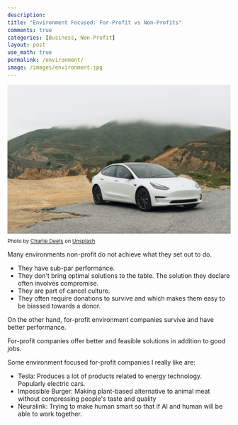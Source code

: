 ```yaml
---
description: 
title: "Environment Focused: For-Profit vs Non-Profits"
comments: true
categories: [Business, Non-Profit]
layout: post
use_math: true
permalink: /environment/
image: /images/environment.jpg
---
```

![](/images/environment.jpg)
<sub>Photo by <a href="https://unsplash.com/@charliedeets?utm_source=unsplash&amp;utm_medium=referral&amp;utm_content=creditCopyText">Charlie Deets</a> on <a href="https://unsplash.com/s/photos/tesla?utm_source=unsplash&amp;utm_medium=referral&amp;utm_content=creditCopyText">Unsplash</a></sub>

Many environments non-profit do not achieve what they set out to do.
- They have sub-par performance.
- They don't bring optimal solutions to the table. The solution they declare often involves compromise.
- They are part of cancel culture.
- They often require donations to survive and which makes them easy to be biassed towards a donor.

On the other hand, for-profit environment companies survive and have better performance.

For-profit companies offer better and feasible solutions in addition to good jobs.

Some environment focused for-profit companies I really like are:

- Tesla: Produces a lot of products related to energy technology. Popularly electric cars.
- Impossible Burger: Making plant-based alternative to animal meat without compressing people's taste and quality
- Neuralink: Trying to make human smart so that if AI and human will be able to work together.
